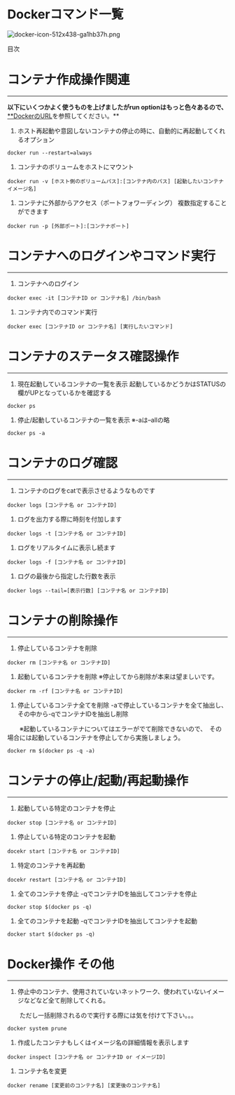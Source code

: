 # Dockerコマンド一覧

![docker-icon-512x438-ga1hb37h.png](Docker%E3%82%B3%E3%83%9E%E3%83%B3%E3%83%88%E3%82%99%E4%B8%80%E8%A6%A7%205fb8528e748f4cdfb95197d3be74eeb1/docker-icon-512x438-ga1hb37h.png)

目次

# コンテナ作成操作関連

---

**以下にいくつかよく使うものを上げましたがrun optionはもっと色々あるので、** [**DockerのURL](https://docs.docker.jp/engine/reference/run.html)を参照してください。**

1. ホスト再起動や意図しないコンテナの停止の時に、自動的に再起動してくれるオプション

```
docker run --restart=always
```

1. コンテナのボリュームをホストにマウント

```
docker run -v [ホスト側のボリュームパス]:[コンテナ内のパス] [起動したいコンテナイメージ名]
```

1. コンテナに外部からアクセス（ポートフォワーディング） 複数指定することができます

```
docker run -p [外部ポート]:[コンテナポート]
```

# コンテナへのログインやコマンド実行

---

1. コンテナへのログイン

```
docker exec -it [コンテナID or コンテナ名] /bin/bash
```

1. コンテナ内でのコマンド実行

```
docker exec [コンテナID or コンテナ名] [実行したいコマンド]
```

# コンテナのステータス確認操作

---

1. 現在起動しているコンテナの一覧を表示 起動しているかどうかはSTATUSの欄がUPとなっているかを確認する

```
docker ps
```

1. 停止/起動しているコンテナの一覧を表示 ※-aは–allの略

```
docker ps -a
```

# コンテナのログ確認

---

1. コンテナのログをcatで表示させるようなものです

```
docker logs [コンテナ名 or コンテナID]
```

1. ログを出力する際に時刻を付加します

```
docker logs -t [コンテナ名 or コンテナID]
```

1. ログをリアルタイムに表示し続ます

```
docker logs -f [コンテナ名 or コンテナID]
```

1. ログの最後から指定した行数を表示

```
docker logs --tail=[表示行数] [コンテナ名 or コンテナID]
```

# コンテナの削除操作

---

1. 停止しているコンテナを削除

```
docker rm [コンテナ名 or コンテナID]
```

1. 起動しているコンテナを削除 ※停止してから削除が本来は望ましいです。

```
docker rm -rf [コンテナ名 or コンテナID]
```

1. 停止しているコンテナ全てを削除 -aで停止しているコンテナを全て抽出し、その中から-qでコンテナIDを抽出し削除 

　　※起動しているコンテナについてはエラーがでて削除できないので、　その場合には起動しているコンテナを停止してから実施しましょう。

```
docker rm $(docker ps -q -a)
```

# コンテナの停止/起動/再起動操作

---

1. 起動している特定のコンテナを停止

```
docker stop [コンテナ名 or コンテナID]
```

1. 停止している特定のコンテナを起動

```
docekr start [コンテナ名 or コンテナID]
```

1. 特定のコンテナを再起動

```
docekr restart [コンテナ名 or コンテナID]
```

1. 全てのコンテナを停止 -qでコンテナIDを抽出してコンテナを停止

```
docker stop $(docker ps -q)
```

1. 全てのコンテナを起動 -qでコンテナIDを抽出してコンテナを起動

```
docker start $(docker ps -q)
```

# Docker操作 その他

---

1. 停止中のコンテナ、使用されていないネットワーク、使われていないイメージなどなど全て削除してくれる。

　　ただし一括削除されるので実行する際には気を付けて下さい。。。

```
docker system prune
```

1. 作成したコンテナもしくはイメージ名の詳細情報を表示します

```
docker inspect [コンテナ名 or コンテナID or イメージID]
```

1. コンテナ名を変更

```
docker rename [変更前のコンテナ名] [変更後のコンテナ名]
```